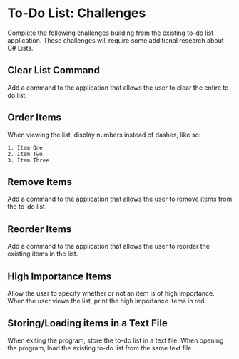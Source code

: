 # To-Do List: Challenges
Complete the following challenges building from the existing to-do list application. These challenges will require some additional research about C# Lists.

## Clear List Command
Add a command to the application that allows the user to clear the entire to-do list.

## Order Items
When viewing the list, display numbers instead of dashes, like so:
```
1. Item One
2. Item Two
3. Item Three
```

## Remove Items
Add a command to the application that allows the user to remove items from the to-do list.

## Reorder Items
Add a command to the application that allows the user to reorder the existing items in the list.

## High Importance Items
Allow the user to specify whether or not an item is of high importance. When the user views the list, print the high importance items in red.

## Storing/Loading items in a Text File
When exiting the program, store the to-do list in a text file. When opening the program, load the existing to-do list from the same text file.